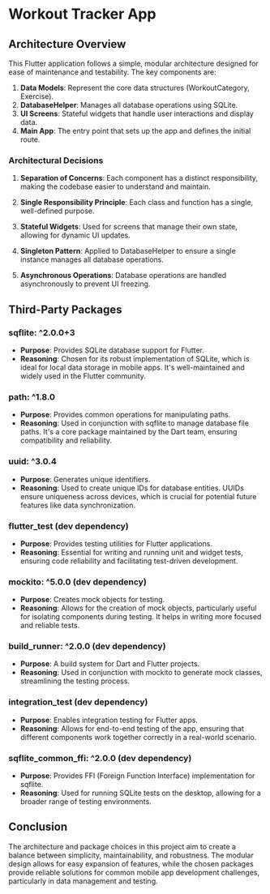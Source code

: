 # Workout Tracker App

## Architecture Overview

This Flutter application follows a simple, modular architecture designed for ease of maintenance and testability. The key components are:

1. **Data Models**: Represent the core data structures (WorkoutCategory, Exercise).
2. **DatabaseHelper**: Manages all database operations using SQLite.
3. **UI Screens**: Stateful widgets that handle user interactions and display data.
4. **Main App**: The entry point that sets up the app and defines the initial route.

### Architectural Decisions

1. **Separation of Concerns**: Each component has a distinct responsibility, making the codebase easier to understand and maintain.

2. **Single Responsibility Principle**: Each class and function has a single, well-defined purpose.

3. **Stateful Widgets**: Used for screens that manage their own state, allowing for dynamic UI updates.

4. **Singleton Pattern**: Applied to DatabaseHelper to ensure a single instance manages all database operations.

5. **Asynchronous Operations**: Database operations are handled asynchronously to prevent UI freezing.

## Third-Party Packages

### sqflite: ^2.0.0+3
- **Purpose**: Provides SQLite database support for Flutter.
- **Reasoning**: Chosen for its robust implementation of SQLite, which is ideal for local data storage in mobile apps. It's well-maintained and widely used in the Flutter community.

### path: ^1.8.0
- **Purpose**: Provides common operations for manipulating paths.
- **Reasoning**: Used in conjunction with sqflite to manage database file paths. It's a core package maintained by the Dart team, ensuring compatibility and reliability.

### uuid: ^3.0.4
- **Purpose**: Generates unique identifiers.
- **Reasoning**: Used to create unique IDs for database entities. UUIDs ensure uniqueness across devices, which is crucial for potential future features like data synchronization.

### flutter_test (dev dependency)
- **Purpose**: Provides testing utilities for Flutter applications.
- **Reasoning**: Essential for writing and running unit and widget tests, ensuring code reliability and facilitating test-driven development.

### mockito: ^5.0.0 (dev dependency)
- **Purpose**: Creates mock objects for testing.
- **Reasoning**: Allows for the creation of mock objects, particularly useful for isolating components during testing. It helps in writing more focused and reliable tests.

### build_runner: ^2.0.0 (dev dependency)
- **Purpose**: A build system for Dart and Flutter projects.
- **Reasoning**: Used in conjunction with mockito to generate mock classes, streamlining the testing process.

### integration_test (dev dependency)
- **Purpose**: Enables integration testing for Flutter apps.
- **Reasoning**: Allows for end-to-end testing of the app, ensuring that different components work together correctly in a real-world scenario.

### sqflite_common_ffi: ^2.0.0 (dev dependency)
- **Purpose**: Provides FFI (Foreign Function Interface) implementation for sqflite.
- **Reasoning**: Used for running SQLite tests on the desktop, allowing for a broader range of testing environments.

## Conclusion

The architecture and package choices in this project aim to create a balance between simplicity, maintainability, and robustness. The modular design allows for easy expansion of features, while the chosen packages provide reliable solutions for common mobile app development challenges, particularly in data management and testing.
